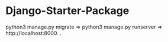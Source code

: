 # Django-Starter-Package

python3 manage.py migrate => python3 manage.py runserver => http://localhost:8000.  .

